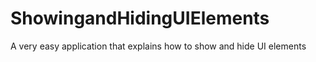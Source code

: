 # ShowingandHidingUIElements

A very easy application that explains how to show and hide UI elements
